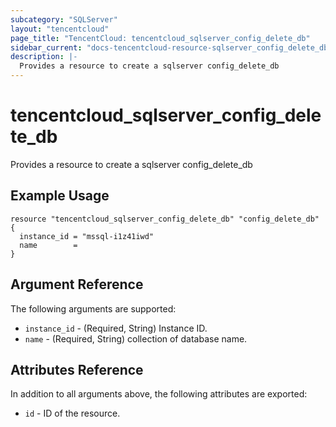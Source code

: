 ```yaml
---
subcategory: "SQLServer"
layout: "tencentcloud"
page_title: "TencentCloud: tencentcloud_sqlserver_config_delete_db"
sidebar_current: "docs-tencentcloud-resource-sqlserver_config_delete_db"
description: |-
  Provides a resource to create a sqlserver config_delete_db
---
```


# tencentcloud_sqlserver_config_delete_db

Provides a resource to create a sqlserver config_delete_db

## Example Usage

```hcl
resource "tencentcloud_sqlserver_config_delete_db" "config_delete_db" {
  instance_id = "mssql-i1z41iwd"
  name        =
}
```

## Argument Reference

The following arguments are supported:

* `instance_id` - (Required, String) Instance ID.
* `name` - (Required, String) collection of database name.

## Attributes Reference

In addition to all arguments above, the following attributes are exported:

* `id` - ID of the resource.



